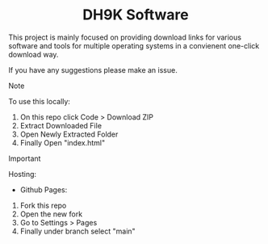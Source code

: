 <h1 align="center">DH9K Software </h1>

<p>This project is mainly focused on providing download links for various software and tools for multiple operating systems in a convienent one-click download way.</p>

<!--
> [!IMPORTANT]
> <h3>We are working to get an official domain, if you can please donate <a href=""><b>here</b></a></h3>

<p>In the meantime the current site can be viewed <a href="https://dh9k.github.io/DH9K-Software/"><b>here</b></a></p>
-->

<p>If you have any suggestions please make an issue.</p>

> [!NOTE]
> To use this locally:
> 1. On this repo click Code > Download ZIP
> 2. Extract Downloaded File
> 3. Open Newly Extracted Folder
> 4. Finally Open "index.html"

> [!IMPORTANT]
> Hosting:<br>
> - Github Pages:<br>
> 1. Fork this repo
> 2. Open the new fork
> 3. Go to Settings > Pages
> 4. Finally under branch select "main"
